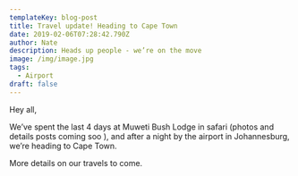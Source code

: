```yaml
---
templateKey: blog-post
title: Travel update! Heading to Cape Town
date: 2019-02-06T07:28:42.790Z
author: Nate
description: Heads up people - we’re on the move
image: /img/image.jpg
tags:
  - Airport
draft: false
---
```

Hey all,



We’ve spent the last 4 days at Muweti Bush Lodge in safari (photos and details posts coming soo ), and after a night by the airport in Johannesburg, we’re heading to Cape Town. 

More details on our travels to come.
